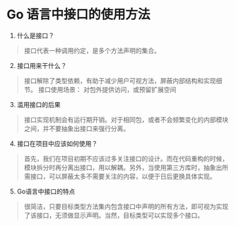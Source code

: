 # Go 语言中接口的使用方法

1. 什么是接口？
> 接口代表一种调用约定，是多个方法声明的集合。

2. 接口用来干什么？
> 接口解除了类型依赖，有助于减少用户可视方法，屏蔽内部结构和实现细节。
> 接口使用场景： 对包外提供访问，或预留扩展空间

3. 滥用接口的后果
> 接口实现机制会有运行期开销。对于相同包，或者不会频繁变化的内部模块之间，并不要抽象出接口来强行分离。

4. 接口在项目中应该如何使用？
> 首先，我们在项目初期不应该过多关注接口的设计。而在代码重构的时候，模块拆分时再分离出接口，用以解耦。另外，当使用第三方库时，抽象出所需接口，可以屏蔽太多不需要关注的内容，以便于日后更换具体实现。

5. Go语言中接口的特点
> 很简洁，只要目标类型方法集内包含接口中声明的所有方法，即可视为实现了该接口，无须做显示声明。当然，目标类型可以实现多个接口。
